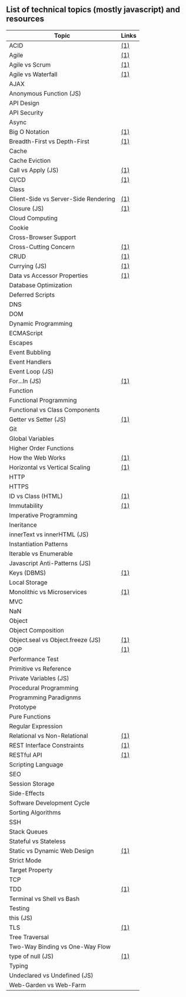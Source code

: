 ## List of technical topics (mostly javascript) and resources ##
Topic | Links
-|-
ACID | [(1)](https://www.geeksforgeeks.org/acid-properties-in-dbms/)
Agile | [(1)](https://www.youtube.com/watch?v=502ILHjX9EE)
Agile vs Scrum | [(1)](https://www.guru99.com/agile-vs-scrum.html)
Agile vs Waterfall | [(1)](https://www.guru99.com/waterfall-vs-agile.html)
AJAX |
Anonymous Function (JS) |
API Design |
API Security |
Async |
Big O Notation | [(1)](https://rob-bell.net/2009/06/a-beginners-guide-to-big-o-notation/)
Breadth-First vs Depth-First | [(1)](https://www.geeksforgeeks.org/bfs-vs-dfs-binary-tree/)
Cache |
Cache Eviction |
Call vs Apply (JS) | [(1)](https://stackoverflow.com/questions/1986896/what-is-the-difference-between-call-and-apply)
CI/CD | [(1)](https://www.atlassian.com/continuous-delivery/principles/continuous-integration-vs-delivery-vs-deployment)
Class |
Client-Side vs Server-Side Rendering | [(1)](https://medium.com/@benjburkholder/javascript-seo-server-side-rendering-vs-client-side-rendering-bc06b8ca2383)
Closure (JS) | [(1)](https://medium.freecodecamp.org/javascript-closures-simplified-d0d23fa06ba4)
Cloud Computing |
Cookie |
Cross-Browser Support |
Cross-Cutting Concern | [(1)](https://stackoverflow.com/questions/23700540/cross-cutting-concern-example)
CRUD | [(1)](https://en.wikipedia.org/wiki/Create,_read,_update_and_delete)
Currying (JS) | [(1)](https://blog.benestudio.co/currying-in-javascript-es6-540d2ad09400)
Data vs Accessor Properties | [(1)](http://www.tuanhuynh.com/blog/2014/defineproperty-data-properties-and-accessor-properties/)
Database Optimization |
Deferred Scripts |
DNS |
DOM |
Dynamic Programming |
ECMAScript |
Escapes |
Event Bubbling |
Event Handlers |
Event Loop (JS) |
For...In (JS) | [(1)](https://stackoverflow.com/questions/500504/why-is-using-for-in-with-array-iteration-a-bad-idea)
Function |
Functional Programming |
Functional vs Class Components |
Getter vs Setter (JS) | [(1)](https://javascript.info/property-accessors)
Git |
Global Variables |
Higher Order Functions |
How the Web Works | [(1)](https://github.com/vasanthk/how-web-works)
Horizontal vs Vertical Scaling | [(1)](http://blakesmith.me/2012/12/08/understanding-horizontal-and-vertical-scaling.html)
HTTP |
HTTPS |
ID vs Class (HTML) | [(1)](https://css-tricks.com/the-difference-between-id-and-class/)
Immutability | [(1)](https://medium.com/dailyjs/the-state-of-immutability-169d2cd11310)
Imperative Programming |
Ineritance |
innerText vs innerHTML (JS) |
Instantiation Patterns |
Iterable vs Enumerable |
Javascript Anti-Patterns (JS) |
Keys (DBMS) | [(1)](https://www.guru99.com/dbms-keys.html)
Local Storage |
Monolithic vs Microservices | [(1)](https://medium.freecodecamp.org/monolith-vs-microservices-which-architecture-is-right-for-your-team-bb840319d531)
MVC |
NaN |
Object |
Object Composition |
Object.seal vs Object.freeze (JS) | [(1)](https://stackoverflow.com/questions/21402108/difference-between-freeze-and-seal-in-javascript)
OOP | [(1)](https://medium.freecodecamp.org/object-oriented-programming-concepts-21bb035f7260)
Performance Test |
Primitive vs Reference |
Private Variables (JS) |
Procedural Programming |
Programming Paradignms |
Prototype |
Pure Functions |
Regular Expression |
Relational vs Non-Relational | [(1)](https://medium.com/@zhenwu93/relational-vs-non-relational-databases-8336870da8bc)
REST Interface Constraints | [(1)](http://exyus.com/articles/rest-the-short-version/)
RESTful API | [(1)](https://restfulapi.net/)
Scripting Language |
SEO |
Session Storage |
Side-Effects |
Software Development Cycle |
Sorting Algorithms |
SSH |
Stack Queues |
Stateful vs Stateless |
Static vs Dynamic Web Design | [(1)](http://www.spiderwriting.co.uk/static-dynamic.php)
Strict Mode |
Target Property |
TCP |
TDD | [(1)](https://medium.freecodecamp.org/test-driven-development-what-it-is-and-what-it-is-not-41fa6bca02a2)
Terminal vs Shell vs Bash |
Testing |
this (JS) |
TLS | [(1)](https://www.cloudflare.com/learning/ssl/what-happens-in-a-tls-handshake/)
Tree Traversal |
Two-Way Binding vs One-Way Flow |
type of null (JS) | [(1)](https://stackoverflow.com/questions/18808226/why-is-typeof-null-object)
Typing |
Undeclared vs Undefined (JS) |
Web-Garden vs Web-Farm |
